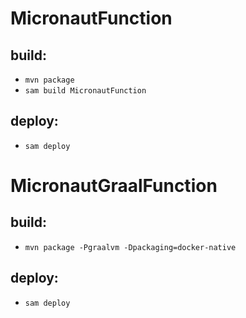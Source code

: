 # MicronautFunction
## build:
- `mvn package `
- `sam build MicronautFunction`
## deploy:
- `sam deploy`
# MicronautGraalFunction
## build:
- `mvn package -Pgraalvm -Dpackaging=docker-native`
## deploy:
- `sam deploy`
